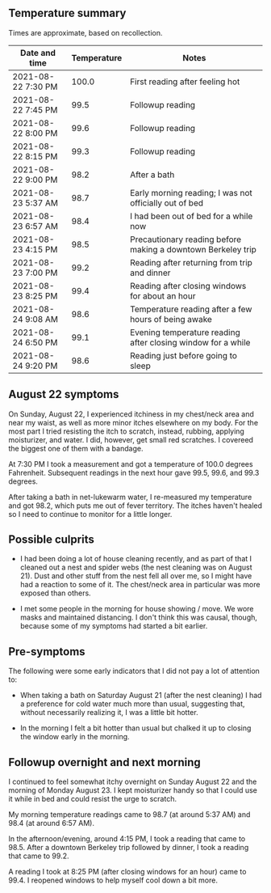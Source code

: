 ## Temperature summary

Times are approximate, based on recollection.

Date and time | Temperature | Notes
-- | -- | --
2021-08-22 7:30 PM | 100.0 | First reading after feeling hot
2021-08-22 7:45 PM | 99.5 | Followup reading
2021-08-22 8:00 PM | 99.6 | Followup reading
2021-08-22 8:15 PM | 99.3 | Followup reading
2021-08-22 9:00 PM | 98.2 | After a bath
2021-08-23 5:37 AM | 98.7 | Early morning reading; I was not officially out of bed
2021-08-23 6:57 AM | 98.4 | I had been out of bed for a while now
2021-08-23 4:15 PM | 98.5 | Precautionary reading before making a downtown Berkeley trip
2021-08-23 7:00 PM | 99.2 | Reading after returning from trip and dinner
2021-08-23 8:25 PM | 99.4 | Reading after closing windows for about an hour
2021-08-24 9:08 AM | 98.6 | Temperature reading after a few hours of being awake
2021-08-24 6:50 PM | 99.1 | Evening temperature reading after closing window for a while
2021-08-24 9:20 PM | 98.6 | Reading just before going to sleep

## August 22 symptoms

On Sunday, August 22, I experienced itchiness in my chest/neck area
and near my waist, as well as more minor itches elsewhere on my
body. For the most part I tried resisting the itch to scratch,
instead, rubbing, applying moisturizer, and water. I did, however, get
small red scratches. I covereed the biggest one of them with a
bandage.

At 7:30 PM I took a measurement and got a temperature of 100.0 degrees
Fahrenheit. Subsequent readings in the next hour gave 99.5, 99.6, and
99.3 degrees.

After taking a bath in net-lukewarm water, I re-measured my
temperature and got 98.2, which puts me out of fever territory. The
itches haven't healed so I need to continue to monitor for a little
longer.

## Possible culprits

* I had been doing a lot of house cleaning recently, and as part of
  that I cleaned out a nest and spider webs (the nest cleaning was on
  August 21). Dust and other stuff from the nest fell all over me, so
  I might have had a reaction to some of it. The chest/neck area in
  particular was more exposed than others.

* I met some people in the morning for house showing / move. We wore
  masks and maintained distancing. I don't think this was causal,
  though, because some of my symptoms had started a bit earlier.

## Pre-symptoms

The following were some early indicators that I did not pay a lot of attention to:

* When taking a bath on Saturday August 21 (after the nest cleaning) I
  had a preference for cold water much more than usual, suggesting
  that, without necessarily realizing it, I was a little bit hotter.

* In the morning I felt a bit hotter than usual but chalked it up to
  closing the window early in the morning.

## Followup overnight and next morning

I continued to feel somewhat itchy overnight on Sunday August 22 and
the morning of Monday August 23. I kept moisturizer handy so that I
could use it while in bed and could resist the urge to scratch.

My morning temperature readings came to 98.7 (at around 5:37 AM) and
98.4 (at around 6:57 AM).

In the afternoon/evening, around 4:15 PM, I took a reading that came
to 98.5. After a downtown Berkeley trip followed by dinner, I took a
reading that came to 99.2.

A reading I took at 8:25 PM (after closing windows for an hour) came
to 99.4. I reopened windows to help myself cool down a bit more.
